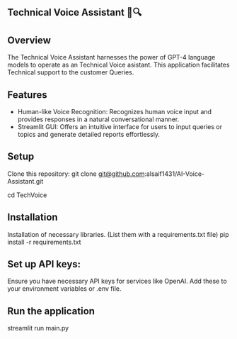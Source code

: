 ## Technical Voice Assistant 🧪🔍 

## Overview  
The Technical Voice Assistant harnesses the power of GPT-4 language models to operate as an Technical Voice asistant. This application facilitates Technical support to the customer Queries.

## Features
- Human-like Voice Recognition: Recognizes human voice input and provides responses in a natural conversational manner.
- Streamlit GUI: Offers an intuitive interface for users to input queries or topics and generate detailed reports effortlessly.


## Setup
Clone this repository:
git clone git@github.com:alsaif1431/AI-Voice-Assistant.git

cd TechVoice


## Installation
Installation of necessary libraries. (List them with a requirements.txt file)
pip install -r requirements.txt


## Set up API keys:
Ensure you have necessary API keys for services like OpenAI. Add these to your environment variables or .env file.


## Run the application
streamlit run main.py
